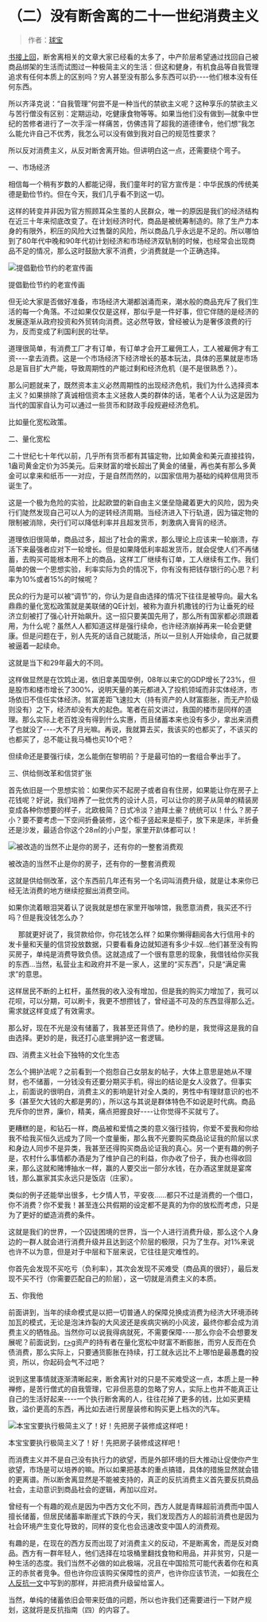 # （二）没有断舍离的二十一世纪消费主义

> 作者：[球宝](https://www.douban.com/people/saobing/)

[书接上回](https://www.douban.com/note/573801896/)，断舍离相关的文章大家已经看的太多了，中产阶层希望通过找回自己被商品绑架的生活而试图过一种极简主义的生活：但这和健身，有机食品等自我管理追求有任何本质上的区别吗？穷人甚至没有那么多东西可以扔----他们根本没有任何东西。  

所以齐泽克说：“自我管理”何尝不是一种当代的禁欲主义呢？这种享乐的禁欲主义与苦行僧没有区别：定期运动，吃健康食物等等。如果当他们没有做到—就象中世纪的苦修者进行了一次手淫一样痛苦，仿佛违背了超我的道德律令，他们想“我怎么能允许自己不优秀，我怎么可以没有做到我对自己的规范性要求？  

所以反对消费主义，从反对断舍离开始。但讲明白这一点，还需要绕个弯子。  

一、市场经济  

相信每一个稍有岁数的人都能记得，我们童年时的官方宣传是：中华民族的传统美德是勤俭节约。但在今天，我们几乎看不到这一切。  

这样的转变并非因为官方照顾耳朵生茧的人民群众，唯一的原因是我们的经济结构在近三十年来彻底改变了。在计划经济时代，商品是被统筹制造的。除了生产力本身的有限外，积压的风险大过售罄的风险，所以商品几乎永远是不足的。所以哪怕到了80年代中晚和90年代初计划经济和市场经济双轨制的时候，也经常会出现商品不足的情况，那么这时鼓励大家不消费，少消费就是一个正确选择。  


![提倡勤俭节约的老宣传画](https://img9.doubanio.com/view/note/large/public/p36723176.jpg)

提倡勤俭节约的老宣传画




但无论大家是否做好准备，市场经济大潮都汹涌而来，潮水般的商品充斥了我们生活的每一个角落。不过如果仅仅是这样，那似乎是一件好事，但它伴随的是经济的发展逐渐从政府投资和外贸转向消费。这必然导致，曾经被认为是奢侈浪费的行为，反而变成了利国利民的壮举。  

道理很简单，有消费工厂才有订单，有订单才会开工雇佣工人，工人被雇佣才有工资----拿去消费。这是一个市场经济下经济增长的基本玩法，具体的恶果就是市场总是盲目扩大产能，导致周期性的产能过剩和经济危机（是不是很熟悉？）。  

那么问题就来了，既然资本主义必然周期性的出现经济危机，我们为什么选择资本主义？如果排除了真诚相信资本主义拯救人类的群体的话，笔者个人认为这是因为当代的国家自认为可以通过一些货币和财政手段规避经济危机。  

比如量化宽松政策。  

二、量化宽松  

二十世纪七十年代以前，几乎所有货币都有其锚定物，比如黄金和美元直接挂钩，1盎司黄金定价为35美元。后来财富的增长超出了黄金的储量，再也美有那么多黄金可以拿来和纸币一一对应，于是自然而然的，以国家信用为基础的纯粹信用货币诞生了。  

这是一个极为危险的实验，比起欧盟的新自由主义堡垒隐藏着更大的风险，因为央行们陡然发现自己可以人为的逆转经济周期。当经济进入下行轨道，因为锚定物的限制被消除，央行们可以降低利率并且超发货币，刺激病入膏肓的经济。  

道理依旧很简单，商品过多，超出了社会的需求，那么理论上应该来一轮崩溃，存活下来最强者应对下一轮增长。但是如果降低利率超发货币，就会促使人们不再储蓄，去购买可能根本用不上的商品，这样工厂继续有订单，工人继续有工作。我们简单的做一个思想实验，利率实际为负的情况下，你有没有把钱存银行的心思？利率为10%或者15%的时候呢？  

民众的行为是可以被“调节”的，你认为是自由选择的情况下往往是被导向。最大名鼎鼎的量化宽松政策就是美联储的QE计划，被称为直升机撒钱的行为让垂死的经济立刻被打了强心针开始飙升。这一招只要美国先用了，那么所有国家都必须跟着用，为什么呢？虽然人人都知道这样是强行续命，也许经济崩掉再来一轮会更健康。但是问题在于，别人先死的话自己就能活，所以一旦别人开始续命，自己就要被逼着一起续命。  

这就是当下和29年最大的不同。  

这样做显然是在饮鸩止渴，依旧拿美国举例，08年以来它的GDP增长了23%，但是股市和楼市增长了300%，说明天量的美元都进入了投机领域而非实体经济，市场依旧不信任实体经济。贫富差距飞速拉大（持有资产的人财富膨胀，而无产阶级则没有）之下，经济却没有大的起色。笔者在前文讲过，我国的楼市是同样的道理。那么实际上老百姓没有得到什么实惠，而且储蓄本来也没有多少，拿出来消费了也就没了----大不了月光嘛。再说，我就算去买，我该买的也都买了，不该买的也都买了，总不能让我马桶也买10个吧？  

但续命还是要强行续，怎么能倒在黎明前？于是最可怕的一套组合拳出手了。  

三、供给侧改革和信贷扩张  

首先依旧是一个思想实验：如果你买不起房子或者自有住房，如果能让你在房子上花钱呢？好说，我们培养了一批优秀的设计人员，可以让你的房子从简单的精装房变成各种你想要的样子，北欧极简？日式冷淡？迪拜土豪？统统可以！什么？房子小？要不要考虑一下空间折叠装修，这个柜子竖起来是柜子，放下来是床，半折叠还是沙发，最适合你这个28㎡的小户型，家里开趴体都可以！  

![被改造的当然不止是你的房子，还有你的一整套消费观](https://img9.doubanio.com/view/note/large/public/p36724714.jpg)

被改造的当然不止是你的房子，还有你的一整套消费观



这就是供给侧改革，这个东西前几年还有另一个名词叫消费升级，就是让本来你已经无法消费的地方继续挖掘出消费空间。  

如果你流着眼泪哭着认了说我就是想在家里开咖啡馆，我愿意消费，我买还不行吗？但是我没钱怎么办？  

     那就更好说了，我贷款给你，你花钱怎么样？如果你懒得翻阅各大行信用卡的发卡量和天量的信贷投放数据，只要看看身边就知道有多少卡奴…他们甚至没有购买房子，单纯是消费导致负债。这就造成了一个很有意思的现象，我借钱给你买我的东西…当然，私营业主和政府并不是一家人，这里的“买东西”，只是“满足需求”的意思。  

这样居民不断的上杠杆，虽然我的收入没有增加，但是我的购买力增加了，我可以花呗，可以分期，可以刷卡，我更不想攒钱了，曾经遥不可及的东西显得那么近。需求就这样变成了有效需求。  

那么好，现在不光是没有储蓄了，我甚至还背债了。绝秒的是，我觉得这是我的自由选择。更妙的是，我还打心底里拥护这一套逻辑。  

四、消费主义社会下独特的文化生态  

怎么个拥护法呢？之前看到一个抱怨自己女朋友的帖子，大体上意思是她从不理财，也不储蓄，一分钱没有还要分期买手机，得出的结论是女人没救了。但事实上，前面说的很明白，消费主义的影响是针对全人类的，男性中有理财意识的也不多（甚至欠大钱的大都是男的），所以这与其说是群体特色不如说是时代病。商品充斥你的世界，廉价，精美，痛点把握良好----让你觉得不买就亏了。  

更糟糕的是，和钻石一样，商品被和爱情之类的意义强行挂钩，你爱不爱我和你给我不给我买恒久远成为了同一个度量衡，那么我不光要购买商品论证我的阶层以求和身边人同步不是异类，我甚至还得购买商品论证我的真心。另一个更有趣的例子是，农村什么事情都办酒是为了维护自己的利益，你办收了份子，我办也得收回来，那么这就和赌博抽水一样，赢的人要交出一部分水钱，在办酒这里就是宴席钱，那么赢家其实永远只是饭店（庄家）。  

类似的例子还能举出很多，七夕情人节，平安夜……都只不过是消费的一个借口，你不消费？你不爱我！甚至连公共假期的设定都不是真的为你的放松而考虑，只是为了更好的塑造消费的条件。  

这就是我们的世界，一个囚徒困境的世界，当一个人进行消费升级，那么这个人身边的一群人就会进行消费升级并且达到这个阶层的极限，只为了生存。对1%来说也许不以为意，但是对于中层和下层来说，它往往是灾难性的。  

你首先会发现不买吃亏（负利率），其次会发现不买难受（商品真的很好），最后发现不买不行（你需要匹配自己的阶层），这一切就是消费主义的本质。  

五、你我他  

前面讲到，当年的续命模式是以把一切普通人的保障兑换成消费为经济大环境添砖加瓦的模式，无论是泡沫炸裂的大风波还是疾病灾祸的小风波，最终你都会成为消费主义的牺牲品。当然你可以说我得病就死，不需要保障----那么你会不会想要发展呢？前面说到，[r>g](http://opinion.caixin.com/2014/zibenlun/)资产的持有者在量化宽松中财富不断膨胀，而穷人反而在负债消费，那么实际上，只要通货膨胀在持续，打工就永远比不上哪怕是最愚蠢的投资，所以，你起码会气不过吧？  

说到这里事情就逐渐清晰起来，断舍离针对的只是不买难受这一点，本质上是一种禅修，是苦行僧式的自我管理，它非但恶意的忽略了穷人，实际上也并不能真正让自己的生活好起来----一个执行断舍离的人，往往花掉了更多的钱，比如买更精致，溢价更高的东西，再比如去进行房屋装修和购买更上档次的汽车。  


![本宝宝要执行极简主义了！好！先把房子装修成这样吧！](https://img3.doubanio.com/view/note/large/public/p36725480.jpg)

本宝宝要执行极简主义了！好！先把房子装修成这样吧！



而消费主义并不是自己没有执行力的欲望，而是外部环境的巨大推动让促使你产生欲望，市场是可以培养的嘛。所以如果把基本的重点搞错，具体的措施显然就会错的更离谱。所以断舍离显然是不能被支持的，真正的反抗消费主义首先要反抗商品社会，主动意识到商品社会的逻辑，再加以应对。  

曾经有一个有趣的观点是因为中西方文化不同，西方人就是青睐超前消费而中国人擅长储蓄，但居民储蓄率断崖式下跌的今天，我们发现西方人的超前消费也是因为社会环境产生变化导致的，同样的变化也会迅速改变中国人的消费观。  

有趣的是，在现在的西方反而出现了对消费主义的反动，不是断离舍，而是反对商品。西方有一群年轻人，他们选择在垃圾桶里翻找食物和用品，并非贫穷，只是一种生活的态度。我们当然不必做的如此极端，况且在中国拾荒可能代表着你在和真正的赤贫者竞争。但也许你应该购买保障性的资产，也许你应该节流，一如我在[个人反抗一文](https://www.douban.com/note/556697723/)中写到的那样，并把消费升级留给富人。  

当然，单纯的储蓄依旧会带来贬值的问题，所以也许我们还需要进行一下财产规划，这就将是反抗指南（四）的内容了。  
　  
